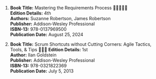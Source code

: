 1. **Book Title:** Mastering the Requirements Process 🚨🚨🚨🚨🚨  
   **Edition Details:** 4th  
   **Authors:** Suzanne Robertson, James Robertson  
   **Publisher:** Addison-Wesley Professional  
   **ISBN-13:** 978-0137969500  
   **Publication Date:** August 25, 2024

2. **Book Title:** Scrum Shortcuts without Cutting Corners: Agile Tactics, Tools, & Tips 📒🔐✅
   **Edition Details:** 1st  
   **Author:** Ilan Goldstein  
   **Publisher:** Addison-Wesley Professional  
   **ISBN-13:** 978-0321822369  
   **Publication Date:** July 5, 2013

